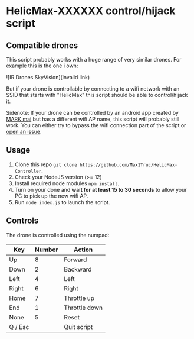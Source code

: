 # HelicMax-XXXXXX control/hijack script
## Compatible drones

This script probably works with a huge range of very similar drones. For example this is the one i own:

![IR Drones SkyVision](invalid link)

But if your drone is controllable by connecting to a wifi network with an SSID that starts with "HelicMax" this script should be able to control/hijack it.

Sidenote: If your drone can be controlled by an android app created by [MARK mai](https://play.google.com/store/apps/developer?id=MARK%20mai) but has a different wifi AP name, this script will probably still work. You can either try to bypass the wifi connection part of the script or [open an issue](https://github.com/Boltgolt/rcl-rc127/issues/new).

## Usage

1. Clone this repo `git clone https://github.com/Max1Truc/HelicMax-Controller`.
2. Check your NodeJS version (>= 12)
3. Install required node modules `npm install`.
4. Turn on your done and **wait for at least 15 to 30 seconds** to allow your PC to pick up the new wifi AP.
5. Run `node index.js` to launch the script.

## Controls

The drone is controlled using the numpad:

Key     | Number | Action
------- | ------ | -------------
Up      | 8      | Forward
Down    | 2      | Backward
Left    | 4      | Left
Right   | 6      | Right
Home    | 7      | Throttle up
End     | 1      | Throttle down
None    | 5      | Reset
Q / Esc |        | Quit script
